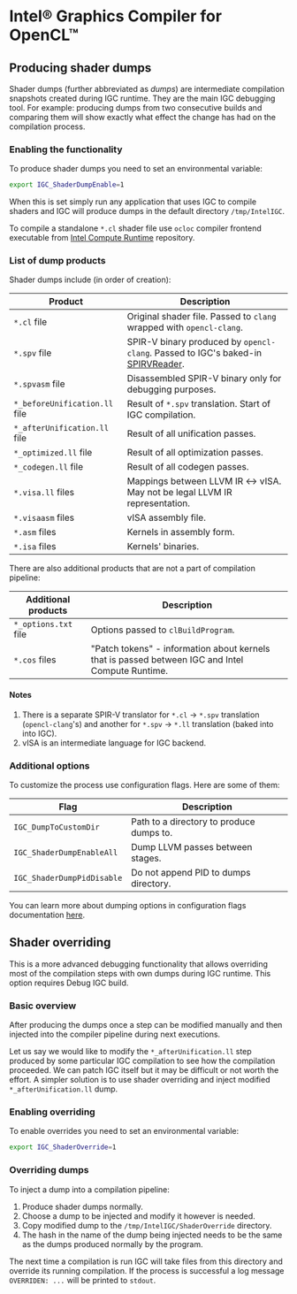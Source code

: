 <!---======================= begin_copyright_notice ============================

Copyright (C) 2019-2021 Intel Corporation

SPDX-License-Identifier: MIT

============================= end_copyright_notice ==========================-->

# Intel&reg; Graphics Compiler for OpenCL&trade;

## Producing shader dumps

Shader dumps (further abbreviated as *dumps*) are intermediate compilation snapshots created during IGC runtime. They are the main IGC debugging tool. For example: producing dumps from two consecutive builds and comparing them will show exactly what effect the change has had on the compilation process.

### Enabling the functionality

To produce shader dumps you need to set an environmental variable:
```bash
export IGC_ShaderDumpEnable=1
```
When this is set simply run any application that uses IGC to compile shaders and IGC will produce dumps in the default directory `/tmp/IntelIGC`.

To compile a standalone `*.cl` shader file use `ocloc` compiler frontend executable from [Intel Compute Runtime](https://github.com/intel/compute-runtime) repository.

### List of dump products

Shader dumps include (in order of creation):

| Product | Description |
|-|-|
| `*.cl` file | Original shader file. Passed to `clang` wrapped with `opencl-clang`. |
| `*.spv` file | SPIR-V binary produced by `opencl-clang`. Passed to IGC's baked-in [SPIRVReader](https://github.com/intel/intel-graphics-compiler/blob/master/IGC/AdaptorOCL/SPIRV/SPIRVReader.cpp). |
| `*.spvasm` file | Disassembled SPIR-V binary only for debugging purposes. |
| `*_beforeUnification.ll` file | Result of `*.spv` translation. Start of IGC compilation. |
| `*_afterUnification.ll` file | Result of all unification passes. |
| `*_optimized.ll` file | Result of all optimization passes. |
| `*_codegen.ll` file | Result of all codegen passes. |
| `*.visa.ll` files | Mappings between LLVM IR &LeftRightArrow; vISA. May not be legal LLVM IR representation. |
| `*.visaasm` files | vISA assembly file. |
| `*.asm` files | Kernels in assembly form. |
| `*.isa` files | Kernels' binaries. |

There are also additional products that are not a part of compilation pipeline:

| Additional products | Description |
|-|-|
|`*_options.txt` file | Options passed to `clBuildProgram`. |
|`*.cos` files | "Patch tokens" - information about kernels that is passed between IGC and Intel Compute Runtime. |

#### Notes
1. There is a separate SPIR-V translator for `*.cl` &RightArrow; `*.spv` translation (`opencl-clang`'s) and another for `*.spv` &RightArrow; `*.ll` translation (baked into into IGC).
2. vISA is an intermediate language for IGC backend.

### Additional options

To customize the process use configuration flags. Here are some of them:

|Flag|Description|
|-|-|
|`IGC_DumpToCustomDir`| Path to a directory to produce dumps to. |
|`IGC_ShaderDumpEnableAll`| Dump LLVM passes between stages. |
|`IGC_ShaderDumpPidDisable`| Do not append PID to dumps directory. |

You can learn more about dumping options in configuration flags documentation [here](https://github.com/intel/intel-graphics-compiler/blob/master/documentation/configuration_flags.md).

## Shader overriding

This is a more advanced debugging functionality that allows overriding most of the compilation steps with own dumps during IGC runtime. This option requires Debug IGC build.

### Basic overview

After producing the dumps once a step can be modified manually and then injected into the compiler pipeline during next executions.

Let us say we would like to modify the `*_afterUnification.ll` step produced by some particular IGC compilation to see how the compilation proceeded. We can patch IGC itself but it may be difficult or not worth the effort. A simpler solution is to use shader overriding and inject modified `*_afterUnification.ll` dump.

### Enabling overriding

To enable overrides you need to set an environmental variable:
```bash
export IGC_ShaderOverride=1
```

### Overriding dumps

To inject a dump into a compilation pipeline:
1. Produce shader dumps normally.
2. Choose a dump to be injected and modify it however is needed.
3. Copy modified dump to the `/tmp/IntelIGC/ShaderOverride` directory.
4. The hash in the name of the dump being injected needs to be the same as the dumps produced normally by the program.

The next time a compilation is run IGC will take files from this directory and override its running compilation. If the process is successful a log message `OVERRIDEN: ...` will be printed to `stdout`.
